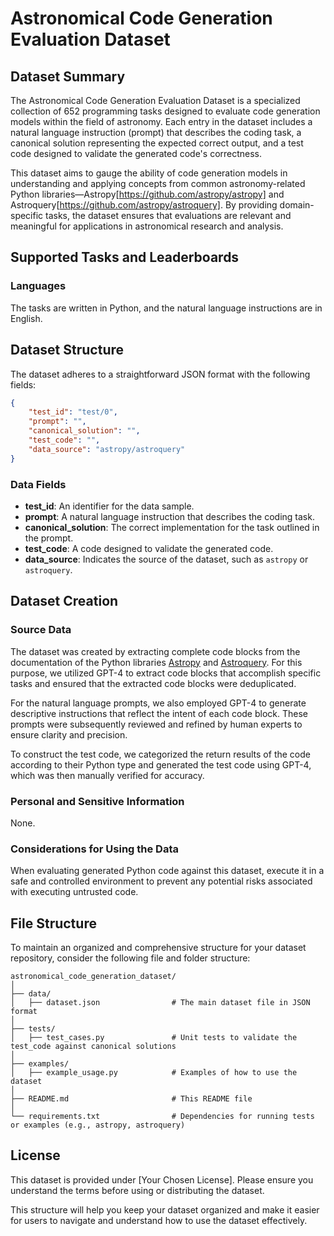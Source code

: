 # Astronomical Code Generation Evaluation Dataset

## Dataset Summary
The Astronomical Code Generation Evaluation Dataset is a specialized collection of 652 programming tasks designed to evaluate code generation models within the field of astronomy. Each entry in the dataset includes a natural language instruction (prompt) that describes the coding task, a canonical solution representing the expected correct output, and a test code designed to validate the generated code's correctness.

This dataset aims to gauge the ability of code generation models in understanding and applying concepts from common astronomy-related Python libraries—Astropy[https://github.com/astropy/astropy] and Astroquery[https://github.com/astropy/astroquery]. By providing domain-specific tasks, the dataset ensures that evaluations are relevant and meaningful for applications in astronomical research and analysis.

## Supported Tasks and Leaderboards
### Languages
The tasks are written in Python, and the natural language instructions are in English.

## Dataset Structure
The dataset adheres to a straightforward JSON format with the following fields:

```json
{
    "test_id": "test/0",
    "prompt": "",
    "canonical_solution": "",
    "test_code": "",
    "data_source": "astropy/astroquery"
}
```

### Data Fields
- **test_id**: An identifier for the data sample.
- **prompt**: A natural language instruction that describes the coding task.
- **canonical_solution**: The correct implementation for the task outlined in the prompt.
- **test_code**: A code designed to validate the generated code.
- **data_source**: Indicates the source of the dataset, such as `astropy` or `astroquery`.

## Dataset Creation
### Source Data

The dataset was created by extracting complete code blocks from the documentation of the Python libraries [Astropy](https://docs.astropy.org/en/stable/index_user_docs.html) and [Astroquery](https://astroquery.readthedocs.io/en/latest/#). For this purpose, we utilized GPT-4 to extract code blocks that accomplish specific tasks and ensured that the extracted code blocks were deduplicated.

For the natural language prompts, we also employed GPT-4 to generate descriptive instructions that reflect the intent of each code block. These prompts were subsequently reviewed and refined by human experts to ensure clarity and precision.

To construct the test code, we categorized the return results of the code according to their Python type and generated the test code using GPT-4, which was then manually verified for accuracy.


### Personal and Sensitive Information
None.

### Considerations for Using the Data
When evaluating generated Python code against this dataset, execute it in a safe and controlled environment to prevent any potential risks associated with executing untrusted code.

## File Structure
To maintain an organized and comprehensive structure for your dataset repository, consider the following file and folder structure:

```
astronomical_code_generation_dataset/
│
├── data/
│   ├── dataset.json                # The main dataset file in JSON format
│
├── tests/
│   ├── test_cases.py               # Unit tests to validate the test_code against canonical solutions
│
├── examples/
│   ├── example_usage.py            # Examples of how to use the dataset
│
├── README.md                       # This README file
│
└── requirements.txt                # Dependencies for running tests or examples (e.g., astropy, astroquery)
```

## License
This dataset is provided under [Your Chosen License]. Please ensure you understand the terms before using or distributing the dataset.

This structure will help you keep your dataset organized and make it easier for users to navigate and understand how to use the dataset effectively.